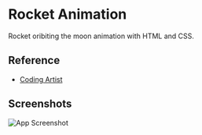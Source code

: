 
# Rocket Animation

Rocket oribiting the moon animation with HTML and CSS. 

## Reference

 - [Coding Artist](https://www.youtube.com/watch?v=pD10-PocoQQ)
 

## Screenshots

![App Screenshot](https://media.discordapp.net/attachments/741449203628245007/1040002363282427914/image.png?width=735&height=468)

